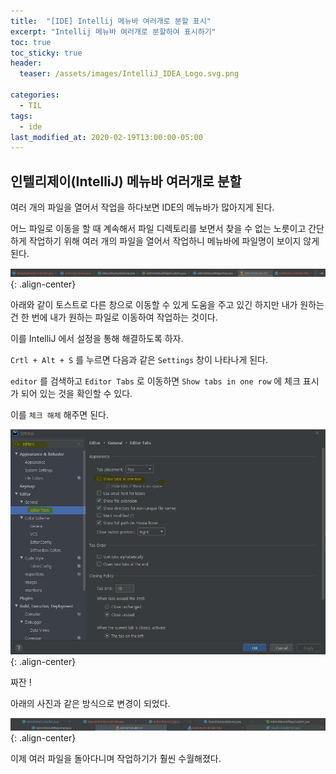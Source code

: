 ```yaml
---
title:  "[IDE] Intellij 메뉴바 여러개로 분할 표시"
excerpt: "Intellij 메뉴바 여러개로 분할하여 표시하기"
toc: true
toc_sticky: true
header:
  teaser: /assets/images/IntelliJ_IDEA_Logo.svg.png

categories:
  - TIL
tags:
  - ide  
last_modified_at: 2020-02-19T13:00:00-05:00
---
```


## 인텔리제이(IntelliJ) 메뉴바 여러개로 분할



여러 개의 파일을 열어서 작업을 하다보면 IDE의 메뉴바가 많아지게 된다. 

어느 파일로 이동을 할 때 계속해서 파일 디렉토리를 보면서 찾을 수 없는 노릇이고 간단하게 작업하기 위해 여러 개의 파일을 열어서 작업하니 메뉴바에 파일명이 보이지 않게 된다. 

![1582086767108](../../assets/images/1582086767108.png){: .align-center}

아래와 같이 토스트로 다른 창으로 이동할 수 있게 도움을 주고 있긴 하지만 내가 원하는 건 한 번에 내가 원하는 파일로 이동하여 작업하는 것이다. 



이를 IntelliJ 에서 설정을 통해 해결하도록 하자.

`Crtl + Alt + S` 를 누르면 다음과 같은 `Settings` 창이 나타나게 된다.

`editor` 를 검색하고  `Editor Tabs` 로 이동하면 `Show tabs in one row` 에 체크 표시가 되어 있는 것을 확인할 수 있다. 



이를 `체크 해체` 해주면 된다. 

![1582086758984](../../assets/images/1582086758984.png){: .align-center}



짜잔 ! 

아래의 사진과 같은 방식으로 변경이 되었다. 

![1582086905540](../../assets/images/1582086905540.png){: .align-center}

이제 여러 파일을 돌아다니며 작업하기가 훨씬 수월해졌다. 



